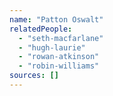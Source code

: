 ```yaml
---
name: "Patton Oswalt"
relatedPeople:
  - "seth-macfarlane"
  - "hugh-laurie"
  - "rowan-atkinson"
  - "robin-williams"
sources: []
---
```


